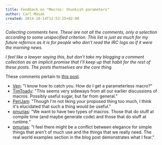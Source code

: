 ```yaml
---
title: Feedback on "Macros: thunkish parameters"
author: Carl Mäsak
created: 2014-10-14T12:53:25+02:00
---
```

*Collecting comments here. These are not all the comments, only a selection according to some unspecified criterion. This list is just as much for my future refernce as it is for people who don't read the IRC logs as if it were the morning news.*

*I feel like a lawyer saying this, but don't take my blogging a comment collection as an implicit promise that I'll keep up that habit for the rest of these posts. The posts themselves are the core thing.*

These comments pertain to [this post](http://strangelyconsistent.org/blog/macros-thunkish-parameters).

* [Ven](http://irclog.perlgeek.de/perl6/2014-10-13#i_9501058): "I know how to catch you. How do I get a parameterless macro?"
* [TimToady](http://irclog.perlgeek.de/perl6/2014-10-13#i_9501144): "This seems very sideways from all our earlier discussions of macros. Possibly useful sugar, but far from general."
* [PerlJam](http://irclog.perlgeek.de/perl6/2014-10-13#i_9501253): "Though I'm not liking your proposed thing too much, I think it's elucidated that such a thing would be useful."
* [pmurias](http://irclog.perlgeek.de/perl6/2014-10-13#i_9501370): "We want to have two types of macros. Those that do stuff at compile time (and maybe generate code) and those that do stuff at runtime."
* [pmurias](http://irclog.perlgeek.de/perl6/2014-10-13#i_9501706): "I feel there might be a conflict between elegance for simple things that aren't of much use and the things that we really need. The real world examples section in the blog post demonstrates what I fear."
